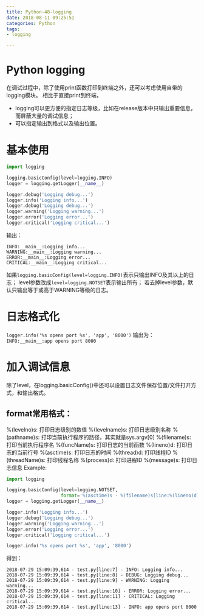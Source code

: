 ```yaml
---
title: Python-48-logging
date: 2018-08-11 09:25:51
categories: Python
tags:
- logging

---
```


# Python logging

在调试过程中，除了使用print函数打印到终端之外，还可以考虑使用自带的logging模块。
相比于直接print到终端，

- logging可以更方便的指定日志等级，比如在release版本中只输出重要信息，而屏蔽大量的调试信息；
- 可以指定输出到格式以及输出位置。

# 基本使用

```python
import logging

logging.basicConfig(level=logging.INFO)
logger = logging.getLogger(__name__)

logger.debug('Logging debug...')
logger.info('Logging info...')
logger.debug('Logging debug...')
logger.warning('Logging warning...')
logger.error('Logging error...')
logger.critical('Logging critical...')
```

输出：

```commandline
INFO:__main__:Logging info...
WARNING:__main__:Logging warning...
ERROR:__main__:Logging error...
CRITICAL:__main__:Logging critical...
```

如果`logging.basicConfig(level=logging.INFO)`表示只输出INFO及其以上的日志；
level参数改成`level=logging.NOTSET`表示输出所有；
若去掉level参数，默认只输出等于或高于WARNING等级的日志。

# 日志格式化

`logger.info('%s opens port %s', 'app', '8000')`
输出为：`INFO:__main__:app opens port 8000`

# 加入调试信息

除了level，在logging.basicConfig()中还可以设置日志文件保存位置/文件打开方式，和输出格式。

## format常用格式：

%(levelno)s: 打印日志级别的数值
%(levelname)s: 打印日志级别名称
%(pathname)s: 打印当前执行程序的路径，其实就是sys.argv[0]
%(filename)s: 打印当前执行程序名
%(funcName)s: 打印日志的当前函数
%(lineno)d: 打印日志的当前行号
%(asctime)s: 打印日志的时间
%(thread)d: 打印线程ID
%(threadName)s: 打印线程名称
%(process)d: 打印进程ID
%(message)s: 打印日志信息
Example:

```python
import logging

logging.basicConfig(level=logging.NOTSET,
                    format='%(asctime)s - %(filename)s[line:%(lineno)d] - %(levelname)s: %(message)s')
logger = logging.getLogger(__name__)

logger.info('Logging info...')
logger.debug('Logging debug...')
logger.warning('Logging warning...')
logger.error('Logging error...')
logger.critical('Logging critical...')

logger.info('%s opens port %s', 'app', '8000')
```

得到：

```commandline
2018-07-29 15:09:39,614 - test.py[line:7] - INFO: Logging info...
2018-07-29 15:09:39,614 - test.py[line:8] - DEBUG: Logging debug...
2018-07-29 15:09:39,614 - test.py[line:9] - WARNING: Logging warning...
2018-07-29 15:09:39,614 - test.py[line:10] - ERROR: Logging error...
2018-07-29 15:09:39,614 - test.py[line:11] - CRITICAL: Logging critical...
2018-07-29 15:09:39,614 - test.py[line:13] - INFO: app opens port 8000
```

